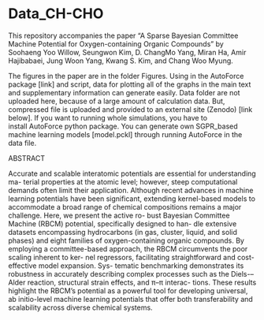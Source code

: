 # Data_CH-CHO
This repository accompanies the paper “A Sparse Bayesian Committee Machine Potential for Oxygen-containing Organic Compounds” by Soohaeng Yoo Willow, Seungwon Kim, D. ChangMo Yang, Miran Ha, Amir Hajibabaei, Jung Woon Yang, Kwang S. Kim, and Chang Woo Myung.

The figures in the paper are in the folder Figures. Using in the AutoForce package [link] and script, data for plotting all of the graphs in the main text and supplementary information can generate easily. Data folder are not uploaded here, because of a large amount of calculation data. But, compressed file is uploaded and provided to an external site (Zenodo) [link below].
If you want to running whole simulations, you have to install AutoForce python package. You can generate own SGPR_based machine learning models [model.pckl] through running AutoForce in the data file. 




ABSTRACT


Accurate and scalable interatomic potentials are essential for understanding ma-
terial properties at the atomic level; however, steep computational demands often
limit their application. Although recent advances in machine learning potentials
have been significant, extending kernel-based models to accommodate a broad range
of chemical compositions remains a major challenge. Here, we present the active ro-
bust Bayesian Committee Machine (RBCM) potential, specifically designed to han-
dle extensive datasets encompassing hydrocarbons (in gas, cluster, liquid, and solid
phases) and eight families of oxygen-containing organic compounds. By employing a
committee-based approach, the RBCM circumvents the poor scaling inherent to ker-
nel regressors, facilitating straightforward and cost-effective model expansion. Sys-
tematic benchmarking demonstrates its robustness in accurately describing complex
processes such as the Diels-–Alder reaction, structural strain effects, and π–π interac-
tions. These results highlight the RBCM’s potential as a powerful tool for developing
universal, ab initio-level machine learning potentials that offer both transferability
and scalability across diverse chemical systems.
